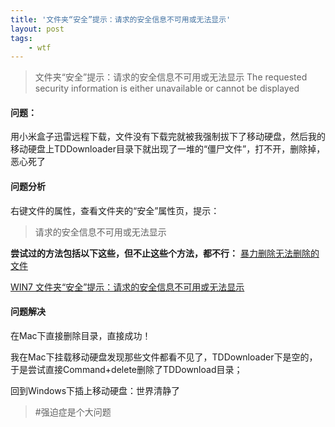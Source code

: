```yaml
---
title: '文件夹“安全”提示：请求的安全信息不可用或无法显示'
layout: post
tags:
    - wtf
---
```


> 文件夹“安全”提示：请求的安全信息不可用或无法显示
> The requested security information is either unavailable or cannot be displayed

#### 问题：

用小米盒子迅雷远程下载，文件没有下载完就被我强制拔下了移动硬盘，然后我的移动硬盘上TDDownloader目录下就出现了一堆的“僵尸文件”，打不开，删除掉，恶心死了

#### 问题分析

右键文件的属性，查看文件夹的“安全”属性页，提示：
> 请求的安全信息不可用或无法显示

**尝试过的方法包括以下这些，但不止这些个方法，都不行：**
[暴力删除无法删除的文件](http://ju.outofmemory.cn/entry/13670)  

[WIN7 文件夹“安全”提示：请求的安全信息不可用或无法显示](http://social.technet.microsoft.com/Forums/windows/en-us/b3b1bac4-8d2e-4d1a-a8a3-cfef55a519e2/win7-?forum=window7betacn)  


#### 问题解决

在Mac下直接删除目录，直接成功！  

我在Mac下挂载移动硬盘发现那些文件都看不见了，TDDownloader下是空的，于是尝试直接Command+delete删除了TDDownload目录；  

回到Windows下插上移动硬盘：世界清静了  


> #强迫症是个大问题